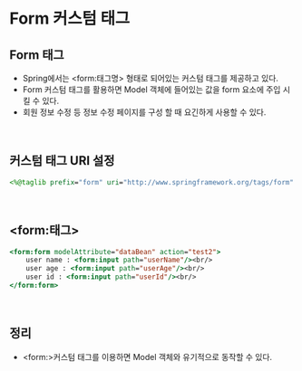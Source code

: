 # Form 커스텀 태그

## Form 태그

- Spring에서는 \<form:태그명> 형태로 되어있는 커스텀 태그를 제공하고 있다.
- Form 커스텀 태그를 활용하면 Model 객체에 들어있는 값을 form 요소에 주입 시킬 수 있다.
- 회원 정보 수정 등 정보 수정 페이지를 구성 할 때 요긴하게 사용할 수 있다.

<br>

## 커스텀 태그 URI 설정

```jsp
<%@taglib prefix="form" uri="http://www.springframework.org/tags/form" %>
```

<br>

## \<form:태그>

```jsp
<form:form modelAttribute="dataBean" action="test2">
	user name : <form:input path="userName"/><br/>
    user age : <form:input path="userAge"/><br/>
    user id : <form:input path="userId"/><br/>
</form:form>
```

<br>

## 정리

- \<form:>커스텀 태그를 이용하면 Model 객체와 유기적으로 동작할 수 있다.